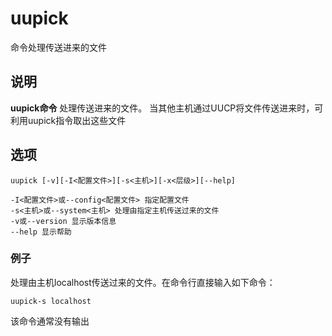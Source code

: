 uupick
===

命令处理传送进来的文件

## 说明

**uupick命令** 处理传送进来的文件。 当其他主机通过UUCP将文件传送进来时，可利用uupick指令取出这些文件

## 选项

```
uupick [-v][-I<配置文件>][-s<主机>][-x<层级>][--help]
```

  

```
-I<配置文件>或--config<配置文件> 指定配置文件
-s<主机>或--system<主机> 处理由指定主机传送过来的文件
-v或--version 显示版本信息
--help 显示帮助
```

### 例子

处理由主机localhost传送过来的文件。在命令行直接输入如下命令：

```
uupick-s localhost
```

该命令通常没有输出



